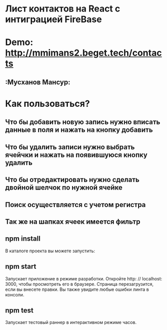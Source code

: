# Лист контактов на React с интиграцией FireBase
# Demo: http://mmimans2.beget.tech/contacts
## :Мусханов Мансур:

# Как пользоваться?
## Что бы добавить новую запись нужно вписать данные в поля и нажать на кнопку добавить
## Что бы удалить записи нужно выбрать ячейчки и нажать на появившуюся кнопку удалить 
## Что бы отредактировать нужно сделать двойной шелчок по нужной ячейке
## Поиск осуществляется с учетом регистра
## Так же на шапках ячеек имеется фильтр

## npm install
В каталоге проекта вы можете запустить:
## npm start
Запускает приложение в режиме разработки.
Откройте http: // localhost: 3000, чтобы просмотреть его в браузере.
Страница перезагрузится, если вы внесете правки.
Вы также увидите любые ошибки линта в консоли.
## npm test
Запускает тестовый раннер в интерактивном режиме часов.

